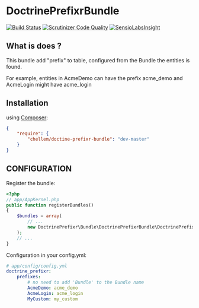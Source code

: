 DoctrinePrefixrBundle
=====================

[![Build Status](https://travis-ci.org/chellem/DoctrinePrefixrBundle.svg?branch=master)](https://travis-ci.org/chellem/DoctrinePrefixrBundle)
[![Scrutinizer Code Quality](https://scrutinizer-ci.com/g/chellem/DoctrinePrefixrBundle/badges/quality-score.png?s=548f05c416af4f98cd95dfc62990394745be0e43)](https://scrutinizer-ci.com/g/chellem/DoctrinePrefixrBundle/)
[![SensioLabsInsight](https://insight.sensiolabs.com/projects/15656e81-c087-43a0-869c-dcbed55abb1f/mini.png)](https://insight.sensiolabs.com/projects/15656e81-c087-43a0-869c-dcbed55abb1f)

## What is does ?

This bundle add "prefix" to table, configured from the Bundle the entities is found.

For example, entities in AcmeDemo can have the prefix acme_demo and AcmeLogin might have acme_login

## Installation

using [Composer](https://getcomposer.org):

```json
{
    "require": {
        "chellem/doctine-prefixr-bundle": "dev-master"
    }
}
```

## CONFIGURATION
Register the bundle:

```php
<?php
// app/AppKernel.php
public function registerBundles()
{
    $bundles = array(
        // ...
        new DoctrinePrefixr\Bundle\DoctrinePrefixrBundle\DoctrinePrefixrBundle(),
    );
    // ...
}
```

Configuration in your config.yml:

```yaml
# app/config/config.yml
doctrine_prefixr:
    prefixes:
        # no need to add 'Bundle' to the Bundle name
        AcmeDemo: acme_demo
        AcmeLogin: acme_login
        MyCustom: my_custom
```
